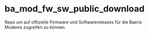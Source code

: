 # ba_mod_fw_sw_public_download
Repo um auf offizielle Firmware und Softwarereleases für die Baeris Modems zugreifen zu können.
